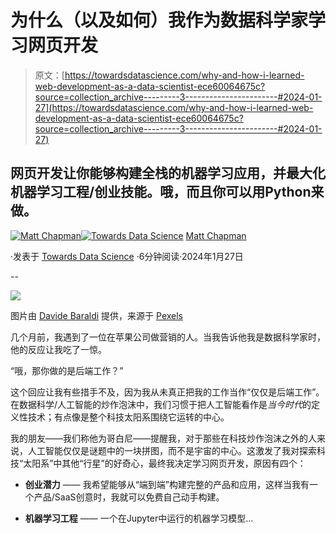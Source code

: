 # 为什么（以及如何）我作为数据科学家学习网页开发

> 原文：[https://towardsdatascience.com/why-and-how-i-learned-web-development-as-a-data-scientist-ece60064675c?source=collection_archive---------3-----------------------#2024-01-27](https://towardsdatascience.com/why-and-how-i-learned-web-development-as-a-data-scientist-ece60064675c?source=collection_archive---------3-----------------------#2024-01-27)

## 网页开发让你能够构建全栈的机器学习应用，并最大化机器学习工程/创业技能。哦，而且你可以用Python来做。

[](https://medium.com/@mattchapmanmsc?source=post_page---byline--ece60064675c--------------------------------)[![Matt Chapman](../Images/7511deb8d9ed408ece21031f6614c532.png)](https://medium.com/@mattchapmanmsc?source=post_page---byline--ece60064675c--------------------------------)[](https://towardsdatascience.com/?source=post_page---byline--ece60064675c--------------------------------)[![Towards Data Science](../Images/a6ff2676ffcc0c7aad8aaf1d79379785.png)](https://towardsdatascience.com/?source=post_page---byline--ece60064675c--------------------------------) [Matt Chapman](https://medium.com/@mattchapmanmsc?source=post_page---byline--ece60064675c--------------------------------)

·发表于 [Towards Data Science](https://towardsdatascience.com/?source=post_page---byline--ece60064675c--------------------------------) ·6分钟阅读·2024年1月27日

--

![](../Images/3b4d801bfb41a011d148cafdda5cd380.png)

图片由 [Davide Baraldi](https://www.pexels.com/@davideibiza/) 提供，来源于 [Pexels](https://www.pexels.com/photo/close-up-shot-of-an-ipad-11813187/)

几个月前，我遇到了一位在苹果公司做营销的人。当我告诉他我是数据科学家时，他的反应让我吃了一惊。

“哦，那你做的是后端工作？”

这个回应让我有些措手不及，因为我从未真正把我的工作当作“仅仅是后端工作”。在数据科学/人工智能的炒作泡沫中，我们习惯于把人工智能看作是*当今时代*的定义性技术；有点像是整个科技太阳系围绕它运转的中心。

我的朋友——我们称他为哥白尼——提醒我，对于那些在科技炒作泡沫之外的人来说，人工智能仅仅是谜题中的一块拼图，而不是宇宙的中心。这激发了我对探索科技“太阳系”中其他“行星”的好奇心，最终我决定学习网页开发，原因有四个：

+   **创业潜力** —— 我希望能够从“端到端”构建完整的产品和应用，这样当我有一个产品/SaaS创意时，我就可以免费自己动手构建。

+   **机器学习工程** —— 一个在Jupyter中运行的机器学习模型…
